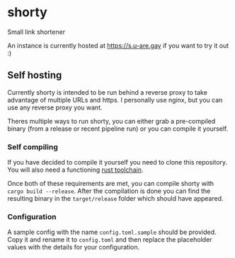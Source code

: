 # shorty

Small link shortener

An instance is currently hosted at https://s.u-are.gay
if you want to try it out :)


## Self hosting  

Currently shorty is intended to be run behind a reverse proxy to take advantage of multiple URLs and
https. I personally use nginx, but you can use any reverse proxy you want.

Theres multiple ways to run shorty, you can either grab a pre-compiled binary (from a release or recent 
pipeline run) or you can compile it yourself.

### Self compiling
If you have decided to compile it yourself you need to clone this repository.
You will also need a functioning [rust toolchain](https://www.rust-lang.org/tools/install).

Once both of these requirements are met, you can compile shorty with `cargo build --release`.
After the compilation is done you can find the resulting binary in the `target/release` folder
which should have appeared.


### Configuration
A sample config with the name `config.toml.sample` should be provided.
Copy it and rename it to `config.toml` and then replace the placeholder values with the details
for your configuration.
